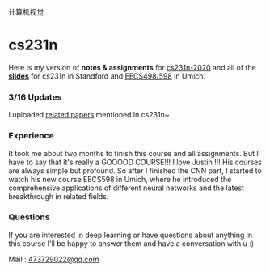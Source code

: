 计算机视觉
# cs231n

Here is my version of **notes & assignments** for [cs231n-2020](http://cs231n.stanford.edu) and all of the [**slides**](https://drive.google.com/drive/folders/1HGGL-vtrx1sbFYT2Rg0CuGinkj60W8_H?usp=sharing) for cs231n in Standford and [EECS498/598](https://web.eecs.umich.edu/~justincj/teaching/eecs498/FA2020/) in Umich.

### 3/16 Updates

I uploaded [related papers](https://drive.google.com/drive/folders/1hc_1oSvosvvpjeG21ErkBzDInwA5GEjv?usp=sharing) mentioned in cs231n~

### Experience 

It took me about two months to finish this course and all assignments. But I have to say that it's really a GOOOOD COURSE!!! I love Justin !!! His courses are always simple but profound. So after I finished the CNN part, I started to watch his new course EECS598 in Umich, where he introduced the comprehensive applications of different neural networks and the latest breakthrough in related fields.

### Questions

If you are interested in deep learning or have questions about anything in this course I'll be happy to answer them and have a conversation with u :)

Mail : 473729022@qq.com
